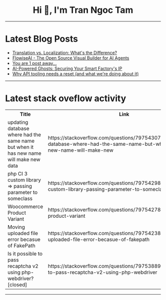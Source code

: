 <h1 align="center">Hi 👋, I'm Tran Ngoc Tam</h1>

---

# Latest Blog Posts 
<!-- BLOG-POST-LIST:START -->
- [Translation vs. Localization: What&#39;s the Difference?](https://dev.to/elenahartmann/translation-vs-localization-whats-the-difference-5e5)
- [FlowiseAI - The Open Source Visual Builder for AI Agents](https://dev.to/techstuff/flowiseai-the-open-source-visual-builder-for-ai-agents-1b74)
- [You are 1 post away...](https://dev.to/masterdevsabith/you-are-1-post-away-1kdf)
- [AI-Powered Ghosts: Securing Your Smart Factory&#39;s IP](https://dev.to/arvindsundararajan/ai-powered-ghosts-securing-your-smart-factorys-ip-3ndj)
- [Why API tooling needs a reset &lpar;and what we&#39;re doing about it&rpar;](https://dev.to/kiselitza/why-api-tooling-needs-a-reset-and-what-were-doing-about-it-3dn6)
<!-- BLOG-POST-LIST:END -->

---

# Latest stack oveflow activity
<table>
  <tr><th>Title</th><th>Link</th></tr>
  <!-- STACKOVERFLOW:START --><tr><td>updating database where had the same name but when it has new name will make new data</td><td>https://stackoverflow.com/questions/79754307/updating-database-where-had-the-same-name-but-when-it-has-new-name-will-make-new</td></tr><tr><td>php CI 3 custom library =&gt; passing parameter to someclass</td><td>https://stackoverflow.com/questions/79754298/php-ci-3-custom-library-passing-parameter-to-someclass</td></tr><tr><td>Woocommerce Product Variant</td><td>https://stackoverflow.com/questions/79754278/woocommerce-product-variant</td></tr><tr><td>Moving uploaded file error becasue of FakePath</td><td>https://stackoverflow.com/questions/79754238/moving-uploaded-file-error-becasue-of-fakepath</td></tr><tr><td>Is it possible to pass recaptcha v2 using php-webdriver? [closed]</td><td>https://stackoverflow.com/questions/79753889/is-it-possible-to-pass-recaptcha-v2-using-php-webdriver</td></tr><!-- STACKOVERFLOW:END -->
</table>

---


